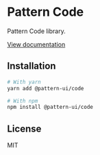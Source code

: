 # Pattern Code

Pattern Code library.

[View documentation](https://pattern.icu/)

## Installation

```sh
# With yarn
yarn add @pattern-ui/code

# With npm
npm install @pattern-ui/code
```

## License

MIT

